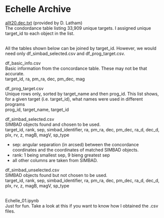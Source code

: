 # Echelle Archive

<u>allt20.dec.txt</u> (provided by D. Latham)<br>
The condordance table listing 33,909 unique targets.  I assigned unique target_id to each object in the list.

<br>
All the tables shown below can be joined by target_id.  However, we would need only df_simbad_selected.csv and df_prog_target.csv.

df_basic_info.csv<br>
Basic information from the concordance table. These may not be that accurate.<br>
target_id, ra, pm_ra, dec, pm_dec, mag

df_prog_target.csv<br>
Unique rows only, sorted by target_name and then prog_id.  This list shows, for a given target (i.e. target_id), what names were used in different programs<br>
prog_id, target_name, target_id

df_simbad_selected.csv<br>
SIMBAD objects found and chosen to be used.<br>
target_id, rank, sep, simbad_identifier, ra, pm_ra, dec, pm_dec, ra_d, dec_d, plx, rv, z, magB, magV, sp_type
- sep: angular separation (in arcsed) between the concordance coordinates and the coordinates of matched SIMBAD objects.
- rank: 1 being smallest sep, 9 bieng greatest sep
- all other columns are taken from SIMBAD.

df_simbad_unselected.csv<br>
SIMBAD objects found but not chosen to be used.<br>
target_id, rank, sep, simbad_identifier, ra, pm_ra, dec, pm_dec, ra_d, dec_d, plx, rv, z, magB, magV, sp_type

<br>
Echelle_01.ipynb<br>
Just for fun.  Take a look at this if you want to know how I obtained the .csv files.
